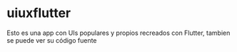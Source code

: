 # uiuxflutter
 Esto es una app con UIs populares y propios recreados con Flutter, tambien se puede ver su código fuente
